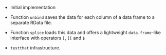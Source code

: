 * Initial implementation

* Function `unbind` saves the data for each column of a data frame to a
  separate RData file.
* Function `splice` loads this data and offers a lightweight `data.frame`-like
  interface with operators `[`, `[[` and `$`
* `testthat` infrastructure.
